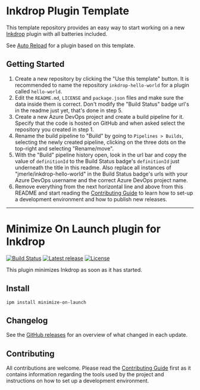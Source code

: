 # Inkdrop Plugin Template

This template repository provides an easy way to start working on a new [Inkdrop](https://inkdrop.app/) plugin with all batteries included.

See [Auto Reload](https://my.inkdrop.app/plugins/auto-reload) for a plugin based on this template.

## Getting Started

1. Create a new repository by clicking the "Use this template" button. It is recommended to name the repository `inkdrop-hello-world` for a plugin called `hello-world`.
2. Edit the `README.md`, `LICENSE` and `package.json` files and make sure the data inside them is correct. Don't modify the "Build Status" badge url's in the readme just yet, that's done in step 5.
3. Create a new Azure DevOps project and create a build pipeline for it. Specify that the code is hosted on GitHub and when asked select the repository you created in step 1.
4. Rename the build pipeline to "Build" by going to `Pipelines > Builds`, selecting the newly created pipeline, clicking on the three dots on the top-right and selecting "Rename/move".
5. With the "Build" pipeline history open, look in the url bar and copy the value of `definitionId` to the Build Status badge's `definitionId` just underneath the title in this readme. Also replace all instances of "jmerle/inkdrop-hello-world" in the Build Status badge's urls with your Azure DevOps username and the correct Azure DevOps project name.
6. Remove everything from the next horizontal line and above from this README and start reading the [Contributing Guide](./CONTRIBUTING.md) to learn how to set-up a development environment and how to publish new releases.

---

# Minimize On Launch plugin for Inkdrop

[![Build Status](https://dev.azure.com/jmerle/inkdrop-minimize-on-launch/_apis/build/status/Build?branchName=master)](https://dev.azure.com/jmerle/inkdrop-minimize-on-launch/_build/latest?definitionId=1&branchName=master)
[![Latest release](https://img.shields.io/github/v/release/jmerle/inkdrop-minimize-on-launch)](https://my.inkdrop.app/plugins/minimize-on-launch)
[![License](https://img.shields.io/github/license/jmerle/inkdrop-minimize-on-launch)](https://github.com/jmerle/inkdrop-minimize-on-launch/blob/master/LICENSE)

This plugin minimizes Inkdrop as soon as it has started.

## Install

```
ipm install minimize-on-launch
```

## Changelog

See the [GitHub releases](https://github.com/jmerle/inkdrop-minimize-on-launch/releases) for an overview of what changed in each update.

## Contributing

All contributions are welcome. Please read the [Contributing Guide](https://github.com/jmerle/inkdrop-minimize-on-launch/blob/master/CONTRIBUTING.md) first as it contains information regarding the tools used by the project and instructions on how to set up a development environment.
